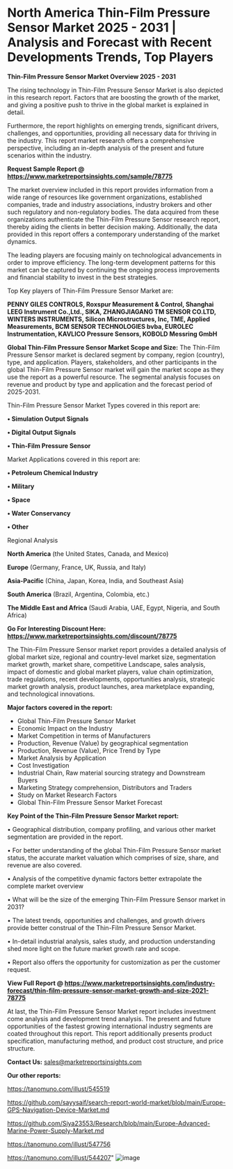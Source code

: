 # North America Thin-Film Pressure Sensor Market 2025 - 2031 | Analysis and Forecast with Recent Developments Trends, Top Players

<Strong> Thin-Film Pressure Sensor Market Overview 2025 - 2031</strong>

The rising technology in Thin-Film Pressure Sensor Market is also depicted in this research report. Factors that are boosting the growth of the market, and giving a positive push to thrive in the global market is explained in detail.

Furthermore, the report highlights on emerging trends, significant drivers, challenges, and opportunities, providing all necessary data for thriving in the industry. This report market research offers a comprehensive perspective, including an in-depth analysis of the present and future scenarios within the industry.

<strong>Request Sample Report @ <a href=https://www.marketreportsinsights.com/sample/78775>https://www.marketreportsinsights.com/sample/78775</a></strong>

The market overview included in this report provides information from a wide range of resources like government organizations, established companies, trade and industry associations, industry brokers and other such regulatory and non-regulatory bodies. The data acquired from these organizations authenticate the Thin-Film Pressure Sensor research report, thereby aiding the clients in better decision making. Additionally, the data provided in this report offers a contemporary understanding of the market dynamics.

The leading players are focusing mainly on technological advancements in order to improve efficiency. The long-term development patterns for this market can be captured by continuing the ongoing process improvements and financial stability to invest in the best strategies.

Top Key players of Thin-Film Pressure Sensor Market are:

<strong>PENNY GILES CONTROLS, Roxspur Measurement & Control, Shanghai LEEG Instrument Co.,Ltd., SIKA, ZHANGJIAGANG TM SENSOR CO.LTD, WINTERS INSTRUMENTS, Silicon Microstructures, Inc, TME, Applied Measurements, BCM SENSOR TECHNOLOGIES bvba, EUROLEC Instrumentation, KAVLICO Pressure Sensors, KOBOLD Messring GmbH</strong>

<strong><b>Global Thin-Film Pressure Sensor Market Scope and Size:</b></strong>
The Thin-Film Pressure Sensor market is declared segment by company, region (country), type, and application. Players, stakeholders, and other participants in the global Thin-Film Pressure Sensor market will gain the market scope as they use the report as a powerful resource. The segmental analysis focuses on revenue and product by type and application and the forecast period of 2025-2031.

Thin-Film Pressure Sensor Market Types covered in this report are:

<strong>• Simulation Output Signals

• Digital Output Signals

• Thin-Film Pressure Sensor</strong>

Market Applications covered in this report are:

<strong>• Petroleum Chemical Industry

• Military

• Space

• Water Conservancy

• Other</strong> 

Regional Analysis

<strong>North America</strong> (the United States, Canada, and Mexico)

<strong>Europe</strong> (Germany, France, UK, Russia, and Italy)

<strong>Asia-Pacific</strong> (China, Japan, Korea, India, and Southeast Asia)

<strong>South America</strong> (Brazil, Argentina, Colombia, etc.)

<strong>The Middle East and Africa</strong> (Saudi Arabia, UAE, Egypt, Nigeria, and South Africa)

<strong>Go For Interesting Discount Here: <a href=https://www.marketreportsinsights.com/discount/78775>https://www.marketreportsinsights.com/discount/78775</a></strong>

The Thin-Film Pressure Sensor market report provides a detailed analysis of global market size, regional and country-level market size, segmentation market growth, market share, competitive Landscape, sales analysis, impact of domestic and global market players, value chain optimization, trade regulations, recent developments, opportunities analysis, strategic market growth analysis, product launches, area marketplace expanding, and technological innovations.

<strong><b>Major factors covered in the report:</b></strong>
<ul>
  <li>Global Thin-Film Pressure Sensor Market </li>
  <li>Economic Impact on the Industry</li>
  <li>Market Competition in terms of Manufacturers</li>
  <li>Production, Revenue (Value) by geographical segmentation</li>
  <li>Production, Revenue (Value), Price Trend by Type</li>
  <li>Market Analysis by Application</li>
  <li>Cost Investigation</li>
  <li>Industrial Chain, Raw material sourcing strategy and Downstream Buyers</li>
  <li>Marketing Strategy comprehension, Distributors and Traders</li>
  <li>Study on Market Research Factors</li>
  <li>Global Thin-Film Pressure Sensor Market Forecast</li>
</ul>

<strong><b>Key Point of the Thin-Film Pressure Sensor Market report:</b></strong>

• Geographical distribution, company profiling, and various other market segmentation are provided in the report.

• For better understanding of the global Thin-Film Pressure Sensor market status, the accurate market valuation which comprises of size, share, and revenue are also covered.

• Analysis of the competitive dynamic factors better extrapolate the complete market overview

• What will be the size of the emerging Thin-Film Pressure Sensor market in 2031?

• The latest trends, opportunities and challenges, and growth drivers provide better construal of the Thin-Film Pressure Sensor Market.

• In-detail industrial analysis, sales study, and production understanding shed more light on the future market growth rate and scope.

• Report also offers the opportunity for customization as per the customer request.

<strong><b>View Full Report @ <a href=https://www.marketreportsinsights.com/industry-forecast/thin-film-pressure-sensor-market-growth-and-size-2021-78775>https://www.marketreportsinsights.com/industry-forecast/thin-film-pressure-sensor-market-growth-and-size-2021-78775</a></b></strong>


At last, the Thin-Film Pressure Sensor Market report includes investment come analysis and development trend analysis. The present and future opportunities of the fastest growing international industry segments are coated throughout this report. This report additionally presents product specification, manufacturing method, and product cost structure, and price structure.

<strong>Contact Us:</strong>
sales@marketreportsinsights.com

<strong>Our other reports:</strong>

<a href=https://tanomuno.com/illust/545519>https://tanomuno.com/illust/545519</a>

<a href=https://github.com/sayysaif/search-report-world-market/blob/main/Europe-GPS-Navigation-Device-Market.md>https://github.com/sayysaif/search-report-world-market/blob/main/Europe-GPS-Navigation-Device-Market.md</a>

<a href=https://github.com/Siya23553/Research/blob/main/Europe-Advanced-Marine-Power-Supply-Market.md>https://github.com/Siya23553/Research/blob/main/Europe-Advanced-Marine-Power-Supply-Market.md</a>

<a href=https://tanomuno.com/illust/547756>https://tanomuno.com/illust/547756</a>

<a href=https://tanomuno.com/illust/544207>https://tanomuno.com/illust/544207</a>"
![image](https://github.com/user-attachments/assets/11a634f0-8980-4561-ba95-a8b349c62278)
